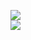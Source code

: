 [![](https://img.shields.io/badge/Made%20With-Github%20Spray-lightgrey.svg?style=for-the-badge&logo=github)](https://github.com/Annihil/github-spray#5764)  
[![](https://i.imgur.com/2DrTn0Z.gif)](https://github.com/Annihil/github-spray)